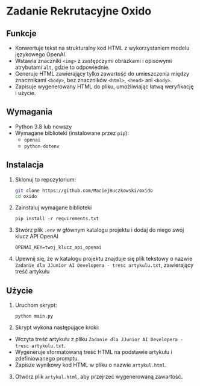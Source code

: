 # Zadanie Rekrutacyjne Oxido
 
## Funkcje

- Konwertuje tekst na strukturalny kod HTML z wykorzystaniem modelu językowego OpenAI.
- Wstawia znaczniki `<img>` z zastępczymi obrazkami i opisowymi atrybutami `alt`, gdzie to odpowiednie.
- Generuje HTML zawierający tylko zawartość do umieszczenia między znacznikami `<body>`, bez znaczników `<html>`, `<head>` ani `<body>`.
- Zapisuje wygenerowany HTML do pliku, umożliwiając łatwą weryfikację i użycie.

## Wymagania

- Python 3.8 lub nowszy
- Wymagane biblioteki (instalowane przez `pip`):
  - `openai`
  - `python-dotenv`

## Instalacja

1. Sklonuj to repozytorium:
   ```bash
   git clone https://github.com/MaciejBuczkowski/oxido
   cd oxido
   ```
2. Zainstaluj wymagane biblioteki
    ```
    pip install -r requirements.txt
    ```
3. Stwórz plik `.env` w głównym katalogu projektu i dodaj do niego swój klucz API OpenAI
    ```
    OPENAI_KEY=twoj_klucz_api_openai
    ```
4. Upewnij się, że w katalogu projektu znajduje się plik tekstowy o nazwie `Zadanie dla JJunior AI Developera - tresc artykulu.txt`, zawierający treść artykułu

## Użycie

1. Uruchom skrypt:
    ```
    python main.py
    ```
2. Skrypt wykona następujące kroki:

- Wczyta treść artykułu z pliku `Zadanie dla JJunior AI Developera - tresc artykulu.txt`.
- Wygeneruje sformatowaną treść HTML na podstawie artykułu i zdefiniowanego promptu.
- Zapisze wynikowy kod HTML w pliku o nazwie `artykul.html`.

3. Otwórz plik `artykul.html`, aby przejrzeć wygenerowaną zawartość.

